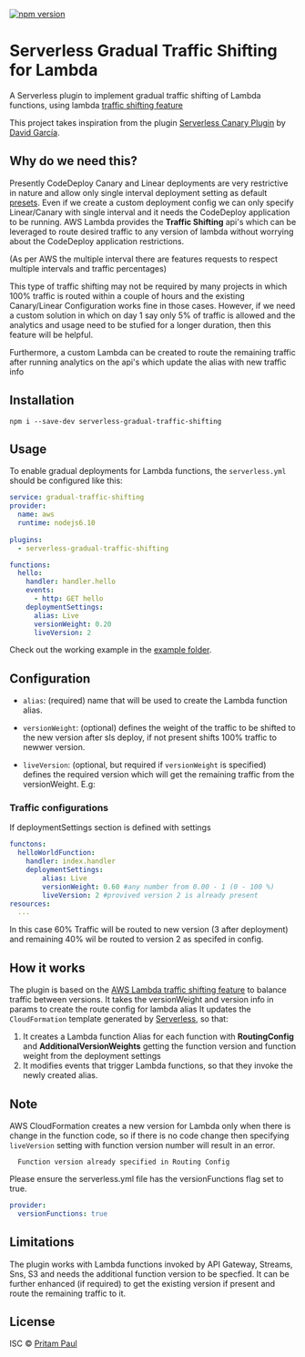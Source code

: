 [![npm version](https://badge.fury.io/js/serverless-gradual-traffic-shifting.svg)](https://badge.fury.io/js/serverless-gradual-traffic-shifting)

# Serverless Gradual Traffic Shifting for Lambda

A Serverless plugin to implement gradual traffic shifting of Lambda functions, using lambda [traffic shifting feature](https://docs.aws.amazon.com/lambda/latest/dg/lambda-traffic-shifting-using-aliases.html)

This project takes inspiration from the plugin [Serverless Canary Plugin](https://github.com/davidgf/serverless-plugin-canary-deployments) by [David García](https://github.com/davidgf).

## Why do we need this?

Presently CodeDeploy Canary and Linear deployments are very restrictive in nature and allow only single interval deployment setting as default [presets](https://docs.aws.amazon.com/lambda/latest/dg/automating-updates-to-serverless-apps.html). 
Even if we create a custom deployment config we can only specify Linear/Canary with single interval and it needs the CodeDeploy application to be running. AWS Lambda provides the **Traffic Shifting** api's which can be leveraged to route desired traffic to any version of lambda without worrying about the CodeDeploy application restrictions.

(As per AWS the multiple interval there are features requests to respect multiple intervals and traffic percentages)

This type of traffic shifting may not be required by many projects in which  100% traffic is routed within a couple of hours and the existing Canary/Linear Configuration works fine in those cases. However, if we need a custom solution in which on day 1 say only 5% of traffic is allowed and the analytics and usage need to be stufied for a longer duration, then this feature will be helpful.

Furthermore, a custom Lambda can be created to route the remaining traffic after running analytics on the api's which update the alias with new traffic info


## Installation

`npm i --save-dev serverless-gradual-traffic-shifting`

## Usage

To enable gradual deployments for Lambda functions, the `serverless.yml` should be configured like this:

```yaml
service: gradual-traffic-shifting
provider:
  name: aws
  runtime: nodejs6.10
  
plugins:
  - serverless-gradual-traffic-shifting

functions:
  hello:
    handler: handler.hello
    events:
      - http: GET hello
    deploymentSettings:
      alias: Live
      versionWeight: 0.20
      liveVersion: 2
```

Check out the working example in the [example folder](./example/).

## Configuration

* `alias`: (required) name that will be used to create the Lambda function alias.

* `versionWeight`: (optional) defines the weight of the traffic to be shifted to the new version after sls deploy, if not present shifts 100% traffic to newwer version.

* `liveVersion`: (optional, but required if `versionWeight` is specified) defines the required version which will get the remaining traffic from the versionWeight. E.g:

### Traffic configurations

If deploymentSettings section is defined with settings

```yaml
functons:
  helloWorldFunction:
    handler: index.handler
    deploymentSettings:
        alias: Live
        versionWeight: 0.60 #any number from 0.00 - 1 (0 - 100 %)
        liveVersion: 2 #provived version 2 is already present
resources:
  ...
```
In this case 60% Traffic will be routed to new version (3 after deployment) and remaining 40% wil be routed to version 2 as specifed in config.

## How it works

The plugin is based on the [AWS Lambda traffic shifting feature](https://docs.aws.amazon.com/lambda/latest/dg/lambda-traffic-shifting-using-aliases.html) to balance traffic between versions. 
It takes the versionWeight and version info in params to create the route config for lambda alias
It updates the `CloudFormation` template generated by [Serverless](https://github.com/serverless/serverless), so that:

1. It creates a Lambda function Alias for each function with **RoutingConfig** and **AdditionalVersionWeights** getting the function version and function weight from the deployment settings 
3. It modifies events that trigger Lambda functions, so that they invoke the newly created alias.

## Note
AWS CloudFormation creates a new version for Lambda only when there is change in the function code, so if there is no code change then specifying `liveVersion` setting with function version number will result in an error.
```
  Function version already specified in Routing Config
``` 
Please ensure the serverless.yml file has the versionFunctions flag set to true.
```yaml
provider:
  versionFunctions: true
```

## Limitations

The plugin works with Lambda functions invoked by API Gateway, Streams, Sns, S3
and needs the additional function version to be specfied.
It can be further enhanced (if required) to get the existing version if present and route the remaining traffic to it.

## License

ISC © [Pritam Paul](https://github.com/pritamstyz4ever)
